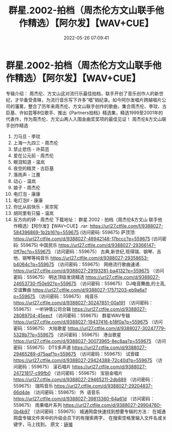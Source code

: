 ﻿---
title: 群星.2002-拍档（周杰伦方文山联手他作精选）【阿尔发】【WAV+CUE】
date: 2022-05-26 07:09:41
categories: WAV车载音乐、镜像
tags: 华语中文
---
# 群星.2002-拍档（周杰伦方文山联手他作精选）【阿尔发】【WAV+CUE】

专辑介绍：
周杰伦、方文山这对流行乐最佳拍档，联手开创了音乐创作人的新世纪，才华备受青睐，为流行音乐写下许多“唱”销纪录。如今阿尔发唱片跨越唱片公司的藩篱，整合了历年来周杰伦、方文山联手创作的歌曲，集合周杰伦、李玟、古巨基、许如芸等8位歌手、推出《Partners拍档》精选集，精选1999至2001年的代表作，作为周杰伦、方文山两人入围金曲奖奖项的最佳见证！
周杰伦&方文山联手创作精选
01. 刀马旦 -
李玟
02. 上海一九四三 -
周杰伦
03. 禁止悲伤 -
许茹芸
04. 爱在公元前 -
周杰伦
05. 眼泪知道 - 温岚
06. 夜空的精灵 -
古巨基
07. 落雨声 - 江蕙
08. 动心 - 温岚
09. 娘子 - 周杰伦
10. 电灯泡 - 康康
11. 电灯泡II -
康康
12. 你比从前快乐 -
吴宗宪
13. 胡同里有只猫 -
温岚
14. 反方向的钟 -
周杰伦
下载地址：
群星.2002 - 拍档（周杰伦&方文山
联手他作精选）【阿尔发】【WAV+CUE】.rar: https://url27.ctfile.com/f/9388027-584396869-1b2b16?p=559675
(访问密码: 559675)
萨顶顶: https://url27.ctfile.com/d/9388027-48942148-17bccc?p=559675
(访问密码: 559675)
中国民乐
https://url27.ctfile.com/d/9388027-29366147-0ff7ec?p=559675
（访问密码：559675）
古典,新世纪,班得瑞、钢琴、吉他、钢琴等纯音乐
https://url27.ctfile.com/d/9388027-29358653-b4064c?p=559675
（访问密码：559675）
网络流行歌曲速递.
https://url27.ctfile.com/d/9388027-29193281-ba4132?p=559675
（访问密码：559675）
明达顶级发烧精选
https://url27.ctfile.com/d/9388027-24653730-f50e92?p=559675
（访问密码：559675）
DJ电音舞曲,的士高, 交谊舞曲
https://url27.ctfile.com/d/9388027-17571203-eb9a6a?p=559675
（访问密码：559675）
纯音乐
https://url27.ctfile.com/d/9388027-30247851-00a191
（访问密码：559675）
一听钟情公司合辑
https://url27.ctfile.com/d/9388027-28089704-45eecf
（访问密码：559675）
群星WAV专辑
https://url27.ctfile.com/d/9388027-19437416-b18f0a?p=559675
（访问密码：559675）
大陆歌星
https://url27.ctfile.com/d/9388027-30247779-5328b7?p=559675
（访问密码：559675）
港台歌星
https://url27.ctfile.com/d/9388027-30073965-8ec8aa?p=559675
（访问密码：559675）
DTS多声道
https://url27.ctfile.com/d/9388027-29465289-d75aaf?p=559675
（访问密码：559675）
试音碟
https://url27.ctfile.com/d/9388027-29424388-72c40d?p=559675
（访问密码：559675）
滚石唱片
https://url27.ctfile.com/d/9388027-24721817-c99fb0
（访问密码：559675）
宝丽金唱片
https://url27.ctfile.com/d/9388027-29465211-2db889
（访问密码：559675）
瑞鸣音乐
https://url27.ctfile.com/d/9388027-29204837-66d4de
（访问密码：559675）
外  语音乐
https://url27.ctfile.com/d/9388027-39813360-64a61d
（访问密码：559675）
雨果唱片系列
https://url27.ctfile.com/d/9388027-29904760-0b4b97
（访问密码：559675）
城通网盘快速找到想要专辑的方法：
在城通网盘专辑文件夹中的升级会员下的有搜索两字，
在搜索空格里输入文件名或关键字，马上找到。
原文：[链接](https://blog.sina.com.cn/s/blog_1647c7e7601030xft.html)